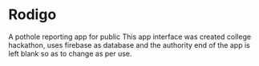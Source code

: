 # Rodigo
A pothole reporting app for public
This app interface was created college hackathon, uses firebase as database and the authority end of the app is left blank so as to change as per use.
